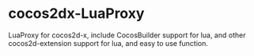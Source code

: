 cocos2dx-LuaProxy
=================

LuaProxy for cocos2d-x, include CocosBuilder support for lua, and other cocos2d-extension support for lua, and easy to use function.